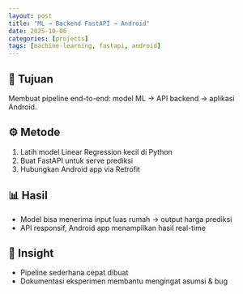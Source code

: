 ```yaml
---
layout: post
title: "ML → Backend FastAPI → Android"
date: 2025-10-06
categories: [projects]
tags: [machine-learning, fastapi, android]
---
```


## 🎯 Tujuan
Membuat pipeline end-to-end: model ML → API backend → aplikasi Android.

## ⚙️ Metode
1. Latih model Linear Regression kecil di Python
2. Buat FastAPI untuk serve prediksi
3. Hubungkan Android app via Retrofit

## 📊 Hasil
- Model bisa menerima input luas rumah → output harga prediksi  
- API responsif, Android app menampilkan hasil real-time

## 💭 Insight
- Pipeline sederhana cepat dibuat  
- Dokumentasi eksperimen membantu mengingat asumsi & bug
